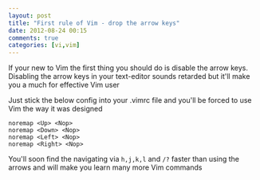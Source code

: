 ```yaml
---
layout: post
title: "First rule of Vim - drop the arrow keys"
date: 2012-08-24 00:15
comments: true
categories: [vi,vim]
---
```


If your new to Vim the first thing you should do is disable the arrow keys.
Disabling the arrow keys in your text-editor sounds retarded but it'll make you a much for effective Vim user

Just stick the  below config into your .vimrc
file and you'll be forced to use Vim the way it was designed

    noremap <Up> <Nop>
    noremap <Down> <Nop>
    noremap <Left> <Nop>
    noremap <Right> <Nop>

You'll soon find the navigating via `h,j,k,l` and `/?` faster than using the arrows and will make you learn many more Vim commands
